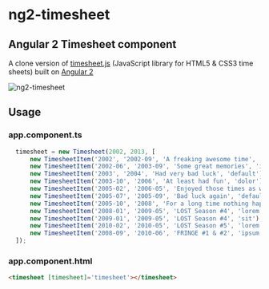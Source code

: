 # ng2-timesheet

## Angular 2 Timesheet component

A clone version of [timesheet.js](https://sbstjn.github.io/timesheet.js) (JavaScript library for HTML5 & CSS3 time sheets) built on [Angular 2](https://angular.io/)

![ng2-timesheet](http://images.cnblogs.com/cnblogs_com/zhongzf/839959/o_ng2-timesheet-2.png)

## Usage

### app.component.ts
```javascript
  timesheet = new Timesheet(2002, 2013, [
      new TimesheetItem('2002', '2002-09', 'A freaking awesome time', 'lorem'),
      new TimesheetItem('2002-06', '2003-09', 'Some great memories', 'ipsum'),
      new TimesheetItem('2003', '2004', 'Had very bad luck', 'default'),
      new TimesheetItem('2003-10', '2006', 'At least had fun', 'dolor'),
      new TimesheetItem('2005-02', '2006-05', 'Enjoyed those times as well', 'ipsum'),
      new TimesheetItem('2005-07', '2005-09', 'Bad luck again', 'default'),
      new TimesheetItem('2005-10', '2008', 'For a long time nothing happened', 'dolor'),
      new TimesheetItem('2008-01', '2009-05', 'LOST Season #4', 'lorem'),
      new TimesheetItem('2009-01', '2009-05', 'LOST Season #4', 'sit'),
      new TimesheetItem('2010-02', '2010-05', 'LOST Season #5', 'lorem'),
      new TimesheetItem('2008-09', '2010-06', 'FRINGE #1 & #2', 'ipsum')
  ]);
```

### app.component.html
```html
<timesheet [timesheet]='timesheet'></timesheet>
```
